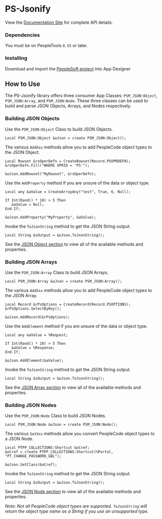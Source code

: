 # PS-Jsonify

View the [Documentation Site](http://www.coltonfischer.com/ps-jsonify/) for complete API details.

### Dependencies

You must be on PeopleTools `8.55` or later.

### Installing

Download and import the [PeopleSoft project](https://github.com/coltonfischer/ps-jsonify/raw/master/PSM_JSON.zip) into App Designer

## How to Use

The PS-Jsonify library offers three consumer App Classes: `PSM_JSON:Object`, `PSM_JSON:Array`, and `PSM_JSON:Node`.  These three classes can be used to build and parse JSON Objects, Arrays, and Nodes respectively.

### Building JSON Objects

Use the `PSM_JSON:Object` Class to build JSON Objects.

```
Local PSM_JSON:Object &oJson = create PSM_JSON:Object();
```

The various `AddXxx` methods allow you to add PeopleCode object types to the JSON Object.

```
Local Rowset &rsOperDefn = CreateRowset(Record.PSOPRDEFN);
&rsOperDefn.Fill("WHERE OPRID = 'PS'");
   
&oJson.AddRowset("MyRowset", &rsOperDefn);
```

Use the `AddProperty` method if you are unsure of the data or object type.

```
Local any &aValue = CreateArrayAny("test", True, 6, Null);
   
If Int(Rand() * 10) > 5 Then
   &aValue = Null;
End-If;
   
&oJson.AddProperty("MyProperty", &aValue);
```

Invoke the `ToJsonString` method to get the JSON String output. 

```
Local String &sOutput = &oJson.ToJsonString();
```

See the [JSON Object section](http://www.coltonfischer.com/ps-jsonify/JSON%20Object/) to view all of the available methods and properties.

### Building JSON Arrays

Use the `PSM_JSON:Array` Class to build JSON Arrays.

```
Local PSM_JSON:Array &oJson = create PSM_JSON:Array();
```

The various `AddXxx` methods allow you to add PeopleCode object types to the JSON Array.

```
Local Record &rPsOptions = CreateRecord(Record.PSOPTIONS);
&rPsOptions.SelectByKey();
   
&oJson.AddRecord(&rPsOptions);
```

Use the `AddElement` method if you are unsure of the data or object type.
```
Local any &aValue = %Request;
   
If Int(Rand() * 10) > 5 Then
   &aValue = %Response;
End-If;
   
&oJson.AddElement(&aValue);
```

Invoke the `ToJsonString` method to get the JSON String output. 

```
Local String &sOutput = &oJson.ToJsonString();
```

See the [JSON Array section](http://www.coltonfischer.com/ps-jsonify/JSON%20Array/) to view all of the available methods and properties.

### Building JSON Nodes

Use the `PSM_JSON:Node` Class to build JSON Nodes.

```
Local PSM_JSON:Node &oJson = create PSM_JSON:Node();
```

The various `SetXxx` methods allow you convert PeopleCode object types to a JSON Node.

```
Local PTPP_COLLECTIONS:Shortcut &oCref;
&oCref = create PTPP_COLLECTIONS:Shortcut(%Portal, "PT_CHANGE_PASSWORD_GBL");
   
&oJson.SetClass(&oCref);
```

Invoke the `ToJsonString` method to get the JSON String output. 

```
Local String &sOutput = &oJson.ToJsonString();
```

See the [JSON Node section](http://www.coltonfischer.com/ps-jsonify/JSON%20Node/) to view all of the available methods and properties.

_Note: Not all PeopleCode object types are supported. `ToJsonString` will return the object type name as a String if you use an unsupported type._
